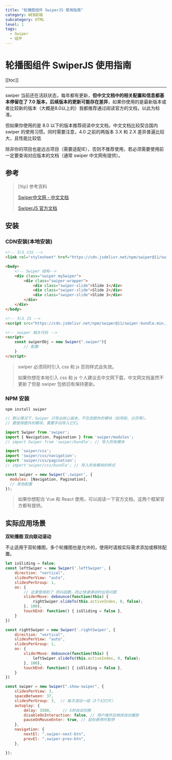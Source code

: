 ```yaml
---
title: "轮播图组件 SwiperJS 使用指南"
category: WEB前端
subcategory: HTML
level: 1
tags:
  - Swiper
  - 组件
---
```


# 轮播图组件 SwiperJS 使用指南

[[toc]]

***

swiper 当前还在活跃状态，每年都有更新，**但中文文档中的相关配置和信息都基本停留在了 7.0 版本，后续版本的更新可能存在差异**，如果你使用的是最新版本或者比较新的版本（大概是8.0以上的）我都推荐通过阅读官方的文档，以此为标准。

但如果你使用的是 8.0 以下的版本推荐阅读中文文档，中文文档比较契合国内 swiper 的使用习惯。同时需要注意，4.0 之前的两版本 3.X 和 2.X 差异普遍比较大，且性能比较低

除非你的项目也是远古项目（需要适配IE），否则不推荐使用，若必须需要使用前一定要查询对应版本的文档（通常 swiper 中文网有提供）。

## 参考

> [!tip] 参考资料
> 
> [Swiper中文网 - 中文文档](https://swiper.com.cn/usage/index.html)
>
> [SwiperJS 官方文档](https://swiperjs.com/)


## 安装

### CDN安装(本地安装)

```html
<!-- 引入 CSS -->
<link rel="stylesheet" href="https://cdn.jsdelivr.net/npm/swiper@11/swiper-bundle.min.css"/>

<body>
    <!-- Swiper 结构-->
    <div class="swiper mySwiper">
        <div class="swiper-wrapper">
            <div class="swiper-slide">Slide 1</div>
            <div class="swiper-slide">Slide 2</div>
            <div class="swiper-slide">Slide 3</div>
        </div>
    </div>
</body>

<!-- 引入 JS -->
<script src="https://cdn.jsdelivr.net/npm/swiper@11/swiper-bundle.min.js"></script>

<!-- swiper 相关代码 -->
<script>
    const swiperObj = new Swiper(".swiper"){
        // 配置
    }
</script>
```

> swiper 必须同时引入 css 和 js 否则样式会失效。  
>    
> 如果你想在本地引入 css 和 js 个人建议去中文网下载，中文网文档虽然不更新了但是 swiper 包依旧有保持更新。

### NPM 安装

```shell
npm install swiper
```

```javascript
// 默认情况下，Swiper 只导出核心版本，不包含额外的模块（如导航、分页等）。
// 要使用额外的模块，需要手动导入它们。

import Swiper from 'swiper';
import { Navigation, Pagination } from 'swiper/modules';
// import Swiper from 'swiper/bundle'; // 导入所有模块

import 'swiper/css'; 
import 'swiper/css/navigation';
import 'swiper/css/pagination';
// import'swiper/css/bundle'; // 导入所有模块的样式

const swiper = new Swiper('.swiper', {
  modules: [Navigation, Pagination],
  // 其他配置
});
```

> 如果你想配合 Vue 和 React 使用，可以阅读一下官方文档，这两个框架官方都有提供。


## 实际应用场景

**双轮播图 双向联动滚动**

不止适用于双轮播图，多个轮播图也是允许的，使用时请按实际需求添加或移除配置。

```javascript
let isSliding = false;
const leftSwiper = new Swiper('.leftSwiper', {
    direction: "vertical",
    slidesPerView: "auto",
    slidesPerGroup: 1,
    on: {
        // 这里使用到了 防抖函数，防止快速滑动时出现问题
        sliderMove: debounce(function(this) {
            rightSwiper.slideTo(this.activeIndex, 0, false);
        }, 100),
        touchEnd: function() { isSliding = false },
    }
})

const rightSwiper = new Swiper('.rightSwiper', {
    direction: "vertical",
    slidesPerView: "auto",
    slidesPerGroup: 1,
    on: {
        sliderMove: debounce(function(this) {
            leftSwiper.slideTo(this.activeIndex, 0, false);
        }, 100),
        touchEnd: function() { isSliding = false },
    }
})
```

```javascript
const swiper = new Swiper(".show-swiper", {
    slidesPerView: 3,
    spaceBetween: 37,
    slidesPerGroup: 3,  // 每次滚动一组（3个幻灯片）
    autoplay: {
        delay: 3500,     // 5秒自动切换
        disableOnInteraction: false, // 用户操作后继续自动播放
        pauseOnMouseEnter: true, // 鼠标悬停时暂停
    },
    navigation: {
        nextEl: ".swiper-next-btn",
        prevEl: ".swiper-prev-btn",
    },

});
```

